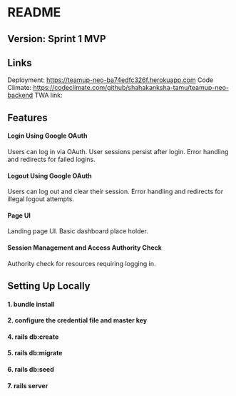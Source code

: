 # README
## Version: Sprint 1 MVP
## Links
Deployment: https://teamup-neo-ba74edfc326f.herokuapp.com
Code Climate: https://codeclimate.com/github/shahakanksha-tamu/teamup-neo-backend
TWA link:
## Features
#### Login Using Google OAuth
Users can log in via OAuth.
User sessions persist after login.
Error handling and redirects for failed logins.
#### Logout Using Google OAuth
Users can log out and clear their session.
Error handling and redirects for illegal logout attempts.
#### Page UI
Landing page UI.
Basic dashboard place holder.
#### Session Management and Access Authority Check
Authority check for resources requiring logging in.
## Setting Up Locally
#### 1. bundle install
#### 2. configure the credential file and master key
#### 4. rails db:create
#### 5. rails db:migrate
#### 6. rails db:seed
#### 7. rails server